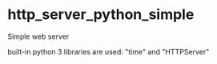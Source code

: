 # http_server_python_simple
Simple web server

built-in python 3 libraries are used: "time" and "HTTPServer"
